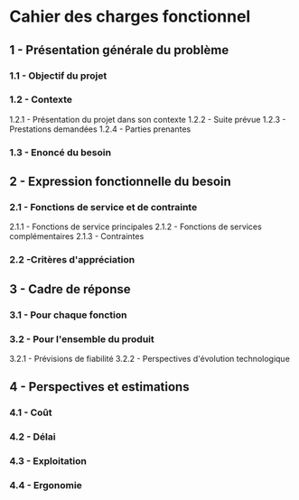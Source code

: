 # Cahier des charges fonctionnel

## 1 - Présentation générale du problème

### 1.1 - Objectif du projet

### 1.2 - Contexte

1.2.1 - Présentation du projet dans son contexte
1.2.2 - Suite prévue
1.2.3 - Prestations demandées
1.2.4 - Parties prenantes

### 1.3 - Enoncé du besoin

## 2 - Expression fonctionnelle du besoin

### 2.1 - Fonctions de service et de contrainte

2.1.1 - Fonctions de service principales
2.1.2 - Fonctions de services complémentaires
2.1.3 - Contraintes

### 2.2 -Critères d'appréciation

## 3 - Cadre de réponse

### 3.1 - Pour chaque fonction
### 3.2 - Pour l'ensemble du produit

3.2.1 - Prévisions de fiabilité
3.2.2 - Perspectives d'évolution technologique

## 4 - Perspectives et estimations

### 4.1 - Coût
### 4.2 - Délai
### 4.3 - Exploitation
### 4.4 - Ergonomie
